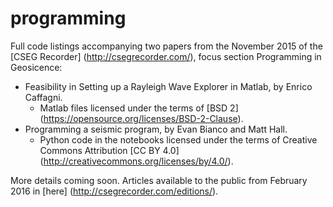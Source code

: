 # programming


Full code listings accompanying two papers from the November 2015 of the [CSEG Recorder] (http://csegrecorder.com/), focus section Programming in Geosicence:

- Feasibility in Setting up a Rayleigh Wave Explorer in Matlab, by Enrico Caffagni. 
    - Matlab files licensed under the terms of [BSD 2] (https://opensource.org/licenses/BSD-2-Clause). 
- Programming a seismic program, by Evan Bianco and Matt Hall. 
    - Python code in the notebooks licensed under the terms of Creative Commons Attribution [CC BY 4.0] (http://creativecommons.org/licenses/by/4.0/).


More details coming soon. Articles available to the public from February 2016 in [here] (http://csegrecorder.com/editions/).
